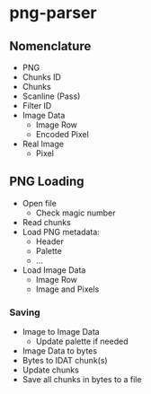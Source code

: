 # png-parser
## Nomenclature
- PNG
- Chunks ID
- Chunks
- Scanline (Pass)
- Filter ID
- Image Data
    + Image Row
    + Encoded Pixel
- Real Image
    + Pixel


## PNG Loading
- Open file
    + Check magic number
- Read chunks
- Load PNG metadata:
    + Header
    + Palette
    + ...
- Load Image Data
    + Image Row
    + Image and Pixels

### Saving
- Image to Image Data
    + Update palette if needed
- Image Data to bytes
- Bytes to IDAT chunk(s)
- Update chunks
- Save all chunks in bytes to a file